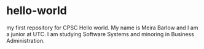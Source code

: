 # hello-world
my first repository for CPSC
Hello world. My name is Meira Barlow and I am a junior at UTC. I am studying Software Systems and minoring in Business Administration. 
